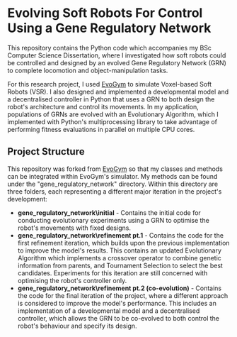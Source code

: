 # Evolving Soft Robots For Control Using a Gene Regulatory Network

This repository contains the Python code which accompanies my BSc Computer Science Dissertation, where I investigated how soft robots could be controlled and designed by an evolved Gene Regulatory Network (GRN) to complete locomotion and object-manipulation tasks.

For this research project, I used [EvoGym](https://evolutiongym.github.io/) to simulate Voxel-based Soft Robots (VSR). I also designed and implemented a developmental model and a decentralised controller in Python that uses a GRN to both design the robot's architecture and control its movements. In my application, populations of GRNs are evolved with an Evolutionary Algorithm, which I implemented with Python's multiprocessing library to take advantage of performing fitness evaluations in parallel on multiple CPU cores.

## Project Structure

This repository was forked from [EvoGym](https://github.com/EvolutionGym/evogym) so that my classes and methods can be integrated within EvoGym's simulator. My methods can be found under the "gene_regulatory_network" directory. Within this directory are three folders, each representing a different major iteration in the project's development:

- **gene_regulatory_network\initial** - Contains the initial code for conducting evolutionary experiments using a GRN to optimise the robot's movements with fixed designs.
- **gene_regulatory_network\refinement pt.1** - Contains the code for the first refinement iteration, which builds upon the previous implementation to improve the model's results. This contains an updated Evolutionary Algorithm which implements a crossover operator to combine genetic information from parents, and Tournament Selection to select the best candidates. Experiments for this iteration are still concerned with optimising the robot's controller only.
- **gene_regulatory_network\refinement pt.2 (co-evolution)** - Contains the code for the final iteration of the project, where a different approach is considered to improve the model's performance. This includes an implementation of a developmental model and a decentralised controller, which allows the GRN to be co-evolved to both control the robot's behaviour and specify its design.
